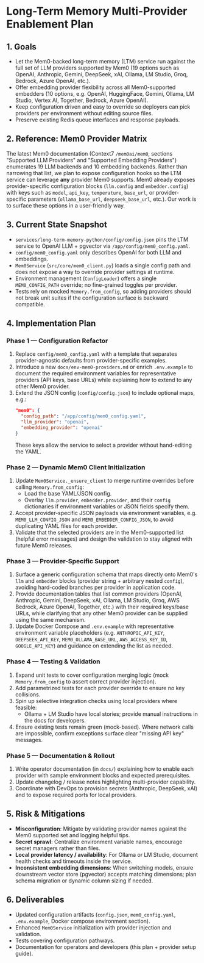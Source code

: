 # Long-Term Memory Multi-Provider Enablement Plan

## 1. Goals
- Let the Mem0-backed long-term memory (LTM) service run against the full set of LLM providers supported by Mem0 (19 options such as OpenAI, Anthropic, Gemini, DeepSeek, xAI, Ollama, LM Studio, Groq, Bedrock, Azure OpenAI, etc.).
- Offer embedding provider flexibility across all Mem0-supported embedders (10 options, e.g. OpenAI, HuggingFace, Gemini, Ollama, LM Studio, Vertex AI, Together, Bedrock, Azure OpenAI).
- Keep configuration driven and easy to override so deployers can pick providers per environment without editing source files.
- Preserve existing Redis queue interfaces and response payloads.

## 2. Reference: Mem0 Provider Matrix
The latest Mem0 documentation (Context7 `/mem0ai/mem0`, sections "Supported LLM Providers" and "Supported Embedding Providers") enumerates 19 LLM backends and 10 embedding backends. Rather than narrowing that list, we plan to expose configuration hooks so the LTM service can leverage **any** provider Mem0 supports. Mem0 already exposes provider-specific configuration blocks (`llm.config` and `embedder.config`) with keys such as `model`, `api_key`, `temperature`, `base_url`, or provider-specific parameters (`ollama_base_url`, `deepseek_base_url`, etc.). Our work is to surface these options in a user-friendly way.

## 3. Current State Snapshot
- `services/long-term-memory-python/config/config.json` pins the LTM service to OpenAI LLM + pgvector via `/app/config/mem0_config.yaml`.
- `config/mem0_config.yaml` only describes OpenAI for both LLM and embeddings.
- `Mem0Service` (`src/core/mem0_client.py`) loads a single config path and does not expose a way to override provider settings at runtime.
- Environment management (`ConfigLoader`) offers a single `MEM0_CONFIG_PATH` override; no fine-grained toggles per provider.
- Tests rely on mocked `Memory.from_config`, so adding providers should not break unit suites if the configuration surface is backward compatible.

## 4. Implementation Plan
### Phase 1 — Configuration Refactor
1. Replace `config/mem0_config.yaml` with a template that separates provider-agnostic defaults from provider-specific examples.
2. Introduce a new `docs/env-mem0-providers.md` or enrich `.env.example` to document the required environment variables for representative providers (API keys, base URLs) while explaining how to extend to any other Mem0 provider.
3. Extend the JSON config (`config/config.json`) to include optional maps, e.g.:
   ```json
   "mem0": {
     "config_path": "/app/config/mem0_config.yaml",
     "llm_provider": "openai",
     "embedding_provider": "openai"
   }
   ```
   These keys allow the service to select a provider without hand-editing the YAML.

### Phase 2 — Dynamic Mem0 Client Initialization
1. Update `Mem0Service._ensure_client` to merge runtime overrides before calling `Memory.from_config`:
   - Load the base YAML/JSON config.
   - Overlay `llm.provider`, `embedder.provider`, and their `config` dictionaries if environment variables or JSON fields specify them.
2. Accept provider-specific JSON payloads via environment variables, e.g. `MEM0_LLM_CONFIG_JSON` and `MEM0_EMBEDDER_CONFIG_JSON`, to avoid duplicating YAML files for each provider.
3. Validate that the selected providers are in the Mem0-supported list (helpful error messages) and design the validation to stay aligned with future Mem0 releases.

### Phase 3 — Provider-Specific Support
1. Surface a generic configuration schema that maps directly onto Mem0's `llm` and `embedder` blocks (provider string + arbitrary nested `config`), avoiding hard-coded branches per provider in application code.
2. Provide documentation tables that list common providers (OpenAI, Anthropic, Gemini, DeepSeek, xAI, Ollama, LM Studio, Groq, AWS Bedrock, Azure OpenAI, Together, etc.) with their required keys/base URLs, while clarifying that any other Mem0 provider can be supplied using the same mechanism.
3. Update Docker Compose and `.env.example` with representative environment variable placeholders (e.g. `ANTHROPIC_API_KEY`, `DEEPSEEK_API_KEY`, `MEM0_OLLAMA_BASE_URL`, `AWS_ACCESS_KEY_ID`, `GOOGLE_API_KEY`) and guidance on extending the list as needed.

### Phase 4 — Testing & Validation
1. Expand unit tests to cover configuration merging logic (mock `Memory.from_config` to assert correct provider injection).
2. Add parametrized tests for each provider override to ensure no key collisions.
3. Spin up selective integration checks using local providers where feasible:
   - Ollama + LM Studio have local stories; provide manual instructions in the docs for developers.
4. Ensure existing tests remain green (mock-based). Where network calls are impossible, confirm exceptions surface clear "missing API key" messages.

### Phase 5 — Documentation & Rollout
1. Write operator documentation (in `docs/`) explaining how to enable each provider with sample environment blocks and expected prerequisites.
2. Update changelog / release notes highlighting multi-provider capability.
3. Coordinate with DevOps to provision secrets (Anthropic, DeepSeek, xAI) and to expose required ports for local providers.

## 5. Risk & Mitigations
- **Misconfiguration**: Mitigate by validating provider names against the Mem0 supported set and logging helpful tips.
- **Secret sprawl**: Centralize environment variable names, encourage secret managers rather than files.
- **Local provider latency / availability**: For Ollama or LM Studio, document health checks and timeouts inside the service.
- **Inconsistent embedding dimensions**: When switching models, ensure downstream vector store (pgvector) accepts matching dimensions; plan schema migration or dynamic column sizing if needed.

## 6. Deliverables
- Updated configuration artifacts (`config.json`, `mem0_config.yaml`, `.env.example`, Docker compose environment section).
- Enhanced `Mem0Service` initialization with provider injection and validation.
- Tests covering configuration pathways.
- Documentation for operators and developers (this plan + provider setup guide).
